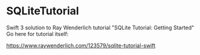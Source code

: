 # SQLiteTutorial
Swift 3 solution to Ray Wenderlich tutorial "SQLite Tutorial: Getting Started"
Go here for tutorial itself:

https://www.raywenderlich.com/123579/sqlite-tutorial-swift
